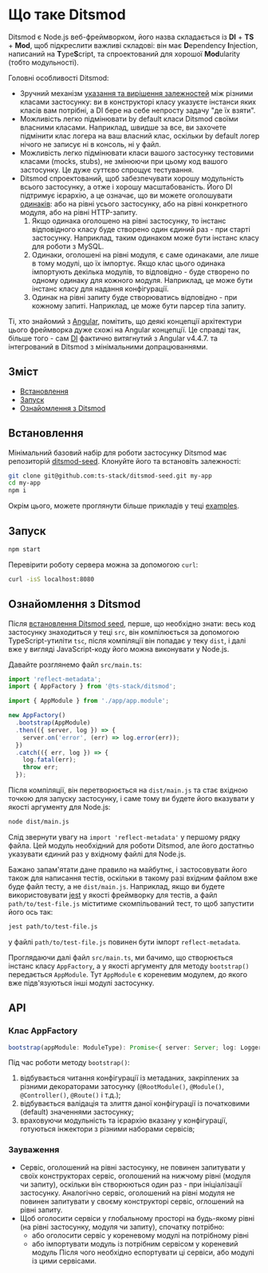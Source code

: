 # Що таке Ditsmod

Ditsmod є Node.js веб-фреймворком, його назва складається із **DI** + **TS** + **Mod**, щоб підкреслити важливі складові: він має **D**ependency **I**njection, написаний на **T**ype**S**cript, та спроектований для хорошої **Mod**ularity (тобто модульності).

Головні особливості Ditsmod:
- Зручний механізм [указання та вирішення залежностей][8] між різними класами застосунку: ви в конструкторі класу указуєте інстанси яких класів вам потрібні, а DI бере на себе непросту задачу "де їх взяти".
- Можливість легко підмінювати by default класи Ditsmod своїми власними класами. Наприклад, швидше за все, ви захочете підмінити клас логера на ваш власний клас, оскільки by default логер нічого не записує ні в консоль, ні у файл.
- Можливість легко підмінювати класи вашого застосунку тестовими класами (mocks, stubs), не змінюючи при цьому код вашого застосунку. Це дуже суттєво спрощує тестування.
- Ditsmod спроектований, щоб забезпечувати хорошу модульність всього застосунку, а отже і хорошу масштабованість. Його DI підтримує ієрархію, а це означає, що ви можете оголошувати [одинаків][12]: або на рівні усього застосунку, або на рівні конкретного модуля, або на рівні HTTP-запиту.
   1. Якщо одинака оголошено на рівні застосунку, то інстанс відповідного класу буде створено один єдиний раз - при старті застосунку. Наприклад, таким одинаком може бути інстанс класу для роботи з MySQL.
   2. Одинаки, оголошені на рівні модуля, є саме одинаками, але лише в тому модулі, що їх імпортує. Якщо клас цього одинака імпортують декілька модулів, то відповідно - буде створено по одному одинаку для кожного модуля. Наприклад, це може бути інстанс класу для надання конфігурації.
   3. Одинак на рівні запиту буде створюватись відповідно - при кожному запиті. Наприклад, це може бути парсер тіла запиту.

Ті, хто знайомий з [Angular][9], помітить, що деякі концепції архітектури цього фреймворка дуже схожі на Angular концепції. Це справді так, більше того - сам [DI][11] фактично витягнутий з Angular v4.4.7. та інтегрований в Ditsmod з мінімальними допрацюваннями.

## Зміст

- [Встановлення](#встановлення)
- [Запуск](#запуск)
- [Ознайомлення з Ditsmod](#ознайомлення-з-ditsmod)

## Встановлення

Мінімальний базовий набір для роботи застосунку Ditsmod має репозиторій [ditsmod-seed][2].
Клонуйте його та встановіть залежності:

```bash
git clone git@github.com:ts-stack/ditsmod-seed.git my-app
cd my-app
npm i
```

Окрім цього, можете проглянути більше прикладів у теці [examples][4].

## Запуск

```bash
npm start
```

Перевірити роботу сервера можна за допомогою `curl`:

```bash
curl -isS localhost:8080
```

## Ознайомлення з Ditsmod

Після [встановлення Ditsmod seed](#встановлення), перше, що необхідно знати: весь код застосунку знаходиться у теці `src`, він компілюється за допомогою TypeScript-утиліти `tsc`, після компіляції він попадає у теку `dist`, і далі вже у вигляді JavaScript-коду його можна виконувати у Node.js.

Давайте розглянемо файл `src/main.ts`:

```ts
import 'reflect-metadata';
import { AppFactory } from '@ts-stack/ditsmod';

import { AppModule } from './app/app.module';

new AppFactory()
  .bootstrap(AppModule)
  .then(({ server, log }) => {
    server.on('error', (err) => log.error(err));
  })
  .catch(({ err, log }) => {
    log.fatal(err);
    throw err;
  });
```

Після компіляції, він перетворюється на `dist/main.js` та стає вхідною точкою для запуску застосунку, і саме тому ви будете його вказувати у якості аргументу для Node.js:

```bash
node dist/main.js
```

Слід звернути увагу на `import 'reflect-metadata'` у першому рядку файла. Цей модуль необхідний для роботи Ditsmod, але його достатньо указувати єдиний раз у вхідному файлі для Node.js.

Бажано запам'ятати дане правило на майбутнє, і застосовувати його також для написання тестів, оскільки в такому разі вхідним файлом вже буде файл тесту, а не `dist/main.js`. Наприклад, якщо ви будете використовувати [jest][10] у якості фреймворку для тестів, а файл `path/to/test-file.js` міститиме скомпільований тест, то щоб запустити його ось так:

```bash
jest path/to/test-file.js
```

у файлі `path/to/test-file.js` повинен бути імпорт `reflect-metadata`.

Проглядаючи далі файл `src/main.ts`, ми бачимо, що створюється інстанс класу `AppFactory`, а у якості аргументу для методу `bootstrap()` передається `AppModule`. Тут `AppModule` є кореневим модулем, до якого вже підв'язуються інші модулі застосунку.

## API

### Клас AppFactory

```ts
bootstrap(appModule: ModuleType): Promise<{ server: Server; log: Logger }>;
```

Під час роботи методу `bootstrap()`:
1. відбувається читання конфігурації із метаданих, закріплених за різними декораторами затосунку (`@RootModule()`, `@Module()`, `@Controller()`, `@Route()` і т.д.);
2. відбувається валідація та злиття даної конфігурації із початковими (default) значеннями застосунку;
3. враховуючи модульність та ієрархію вказану у конфігурації, готуються інжектори з різними наборами сервісів;

### Зауваження

- Сервіс, оголошений на рівні застосунку, не повинен запитувати у своїх конструкторах сервіс,
оголошений на нижчому рівні (модуля чи запиту), оскільки він створюються один раз - при ініціалізації застосунку. Аналогічно сервіс, оголошений на рівні модуля не повинен запитувати у своєму конструкторі сервіс, оглошений на рівні запиту.
- Щоб оголосити сервіси у глобальному просторі на будь-якому рівні (на рівні застосунку, модуля чи запиту),
спочатку потрібно:
  - або оголосити сервіс у кореневому модулі на потрібному рівні
  - або імпортувати модуль із потрібним сервісом у кореневий модуль
Після чого необхідно еспортувати ці сервіси, або модулі із цими сервісами.


[1]: https://github.com/ts-stack/di
[2]: https://github.com/ts-stack/ditsmod-seed
[3]: https://github.com/ts-stack/ditsmod
[4]: https://github.com/ts-stack/ditsmod/tree/master/examples
[6]: https://github.com/nestjsx/nest-router
[8]: https://uk.wikipedia.org/wiki/%D0%92%D0%BF%D1%80%D0%BE%D0%B2%D0%B0%D0%B4%D0%B6%D0%B5%D0%BD%D0%BD%D1%8F_%D0%B7%D0%B0%D0%BB%D0%B5%D0%B6%D0%BD%D0%BE%D1%81%D1%82%D0%B5%D0%B9
[9]: https://github.com/angular/angular
[10]: https://jestjs.io/en/
[11]: https://github.com/ts-stack/di
[12]: https://uk.wikipedia.org/wiki/%D0%9E%D0%B4%D0%B8%D0%BD%D0%B0%D0%BA_(%D1%88%D0%B0%D0%B1%D0%BB%D0%BE%D0%BD_%D0%BF%D1%80%D0%BE%D1%94%D0%BA%D1%82%D1%83%D0%B2%D0%B0%D0%BD%D0%BD%D1%8F) "Singleton"
